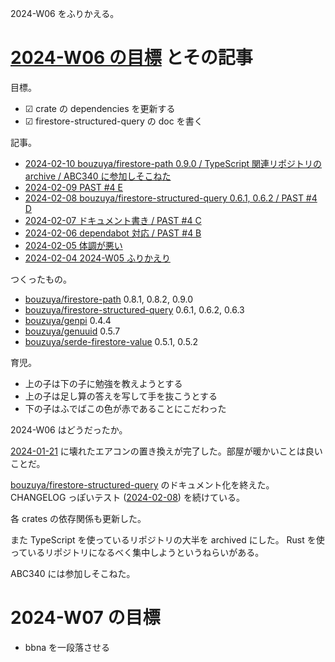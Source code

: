 2024-W06 をふりかえる。

# [2024-W06 の目標][2024-02-04] とその記事

目標。

- ☑ crate の dependencies を更新する
- ☑ firestore-structured-query の doc を書く

記事。

- [2024-02-10 bouzuya/firestore-path 0.9.0 / TypeScript 関連リポジトリの archive / ABC340 に参加しそこねた][2024-02-10]
- [2024-02-09 PAST #4 E][2024-02-09]
- [2024-02-08 bouzuya/firestore-structured-query 0.6.1, 0.6.2 / PAST #4 D][2024-02-08]
- [2024-02-07 ドキュメント書き / PAST #4 C][2024-02-07]
- [2024-02-06 dependabot 対応 / PAST #4 B][2024-02-06]
- [2024-02-05 体調が悪い][2024-02-05]
- [2024-02-04 2024-W05 ふりかえり][2024-02-04]

つくったもの。

- [bouzuya/firestore-path] 0.8.1, 0.8.2, 0.9.0
- [bouzuya/firestore-structured-query] 0.6.1, 0.6.2, 0.6.3
- [bouzuya/genpi] 0.4.4
- [bouzuya/genuuid] 0.5.7
- [bouzuya/serde-firestore-value] 0.5.1, 0.5.2

育児。

- 上の子は下の子に勉強を教えようとする
- 上の子は足し算の答えを写して手を抜こうとする
- 下の子はふでばこの色が赤であることにこだわった

2024-W06 はどうだったか。

[2024-01-21] に壊れたエアコンの置き換えが完了した。部屋が暖かいことは良いことだ。

[bouzuya/firestore-structured-query] のドキュメント化を終えた。 CHANGELOG っぽいテスト ([2024-02-08]) を続けている。

各 crates の依存関係も更新した。

また TypeScript を使っているリポジトリの大半を archived にした。 Rust を使っているリポジトリになるべく集中しようというねらいがある。

ABC340 には参加しそこねた。

# 2024-W07 の目標

- bbna を一段落させる

[2024-01-21]: https://blog.bouzuya.net/2024/01/21/
[2024-02-04]: https://blog.bouzuya.net/2024/02/04/
[2024-02-05]: https://blog.bouzuya.net/2024/02/05/
[2024-02-06]: https://blog.bouzuya.net/2024/02/06/
[2024-02-07]: https://blog.bouzuya.net/2024/02/07/
[2024-02-08]: https://blog.bouzuya.net/2024/02/08/
[2024-02-09]: https://blog.bouzuya.net/2024/02/09/
[2024-02-10]: https://blog.bouzuya.net/2024/02/10/
[bouzuya/firestore-path]: https://github.com/bouzuya/firestore-path
[bouzuya/firestore-structured-query]: https://github.com/bouzuya/firestore-structured-query
[bouzuya/genpi]: https://github.com/bouzuya/genpi
[bouzuya/genuuid]: https://github.com/bouzuya/genuuid
[bouzuya/serde-firestore-value]: https://github.com/bouzuya/serde-firestore-value
